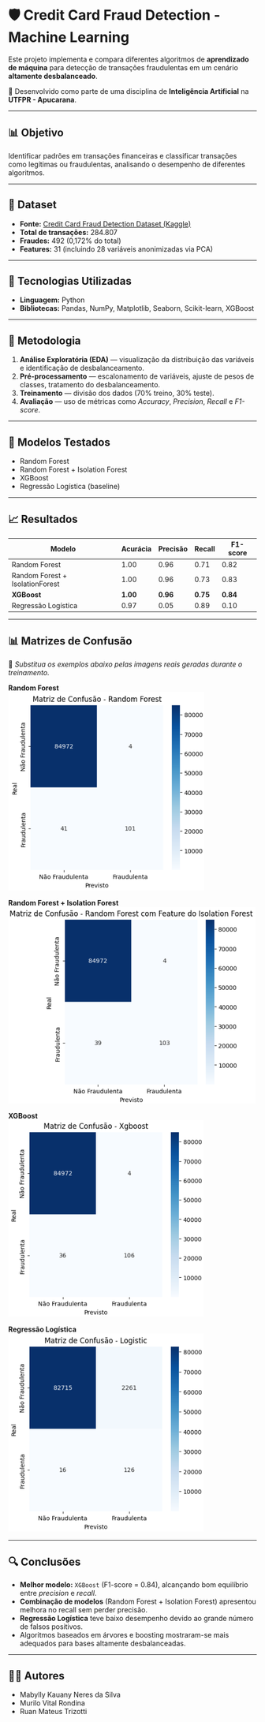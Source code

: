 # 🛡️ Credit Card Fraud Detection - Machine Learning

Este projeto implementa e compara diferentes algoritmos de **aprendizado de máquina** para detecção de transações fraudulentas em um cenário **altamente desbalanceado**.  

📌 Desenvolvido como parte de uma disciplina de **Inteligência Artificial** na **UTFPR - Apucarana**.

---

## 📊 Objetivo
Identificar padrões em transações financeiras e classificar transações como legítimas ou fraudulentas, analisando o desempenho de diferentes algoritmos.

---

## 📂 Dataset
- **Fonte:** [Credit Card Fraud Detection Dataset (Kaggle)](https://www.kaggle.com/datasets/mlg-ulb/creditcardfraud)
- **Total de transações:** 284.807  
- **Fraudes:** 492 (0,172% do total)
- **Features:** 31 (incluindo 28 variáveis anonimizadas via PCA)

---

## 🔧 Tecnologias Utilizadas
- **Linguagem:** Python  
- **Bibliotecas:** Pandas, NumPy, Matplotlib, Seaborn, Scikit-learn, XGBoost

---

## 📌 Metodologia
1. **Análise Exploratória (EDA)** — visualização da distribuição das variáveis e identificação de desbalanceamento.  
2. **Pré-processamento** — escalonamento de variáveis, ajuste de pesos de classes, tratamento do desbalanceamento.  
3. **Treinamento** — divisão dos dados (70% treino, 30% teste).  
4. **Avaliação** — uso de métricas como *Accuracy*, *Precision*, *Recall* e *F1-score*.  

---

## 🤖 Modelos Testados
- Random Forest
- Random Forest + Isolation Forest
- XGBoost
- Regressão Logística (baseline)

---

## 📈 Resultados

| Modelo                          | Acurácia | Precisão | Recall | F1-score |
|--------------------------------|----------|----------|--------|----------|
| Random Forest                  | 1.00     | 0.96     | 0.71   | 0.82     |
| Random Forest + IsolationForest| 1.00     | 0.96     | 0.73   | 0.83     |
| **XGBoost**                    | **1.00** | **0.96** | **0.75** | **0.84** |
| Regressão Logística             | 0.97     | 0.05     | 0.89   | 0.10     |

---

## 📊 Matrizes de Confusão
📌 *Substitua os exemplos abaixo pelas imagens reais geradas durante o treinamento.*

**Random Forest**  
![Random Forest](img/matriz_random.png)

**Random Forest + Isolation Forest**  
![RF + Isolation Forest](img/matriz_isolation.png)

**XGBoost**  
![XGBoost](img/matriz_xg.png)

**Regressão Logística**  
![Logistic Regression](img/matriz_logistic.png)

---

## 🔍 Conclusões
- **Melhor modelo:** `XGBoost` (F1-score = 0.84), alcançando bom equilíbrio entre *precision* e *recall*.  
- **Combinação de modelos** (Random Forest + Isolation Forest) apresentou melhora no recall sem perder precisão.  
- **Regressão Logística** teve baixo desempenho devido ao grande número de falsos positivos.  
- Algoritmos baseados em árvores e boosting mostraram-se mais adequados para bases altamente desbalanceadas.

---

## 👨‍💻 Autores
- Mabylly Kauany Neres da Silva  
- Murilo Vital Rondina  
- Ruan Mateus Trizotti
